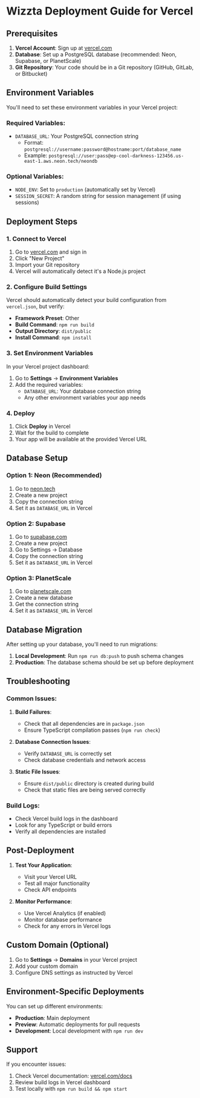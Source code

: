 # Wizzta Deployment Guide for Vercel

## Prerequisites

1. **Vercel Account**: Sign up at [vercel.com](https://vercel.com)
2. **Database**: Set up a PostgreSQL database (recommended: Neon, Supabase, or PlanetScale)
3. **Git Repository**: Your code should be in a Git repository (GitHub, GitLab, or Bitbucket)

## Environment Variables

You'll need to set these environment variables in your Vercel project:

### Required Variables:
- `DATABASE_URL`: Your PostgreSQL connection string
  - Format: `postgresql://username:password@hostname:port/database_name`
  - Example: `postgresql://user:pass@ep-cool-darkness-123456.us-east-1.aws.neon.tech/neondb`

### Optional Variables:
- `NODE_ENV`: Set to `production` (automatically set by Vercel)
- `SESSION_SECRET`: A random string for session management (if using sessions)

## Deployment Steps

### 1. Connect to Vercel

1. Go to [vercel.com](https://vercel.com) and sign in
2. Click "New Project"
3. Import your Git repository
4. Vercel will automatically detect it's a Node.js project

### 2. Configure Build Settings

Vercel should automatically detect your build configuration from `vercel.json`, but verify:

- **Framework Preset**: Other
- **Build Command**: `npm run build`
- **Output Directory**: `dist/public`
- **Install Command**: `npm install`

### 3. Set Environment Variables

In your Vercel project dashboard:

1. Go to **Settings** → **Environment Variables**
2. Add the required variables:
   - `DATABASE_URL`: Your database connection string
   - Any other environment variables your app needs

### 4. Deploy

1. Click **Deploy** in Vercel
2. Wait for the build to complete
3. Your app will be available at the provided Vercel URL

## Database Setup

### Option 1: Neon (Recommended)
1. Go to [neon.tech](https://neon.tech)
2. Create a new project
3. Copy the connection string
4. Set it as `DATABASE_URL` in Vercel

### Option 2: Supabase
1. Go to [supabase.com](https://supabase.com)
2. Create a new project
3. Go to Settings → Database
4. Copy the connection string
5. Set it as `DATABASE_URL` in Vercel

### Option 3: PlanetScale
1. Go to [planetscale.com](https://planetscale.com)
2. Create a new database
3. Get the connection string
4. Set it as `DATABASE_URL` in Vercel

## Database Migration

After setting up your database, you'll need to run migrations:

1. **Local Development**: Run `npm run db:push` to push schema changes
2. **Production**: The database schema should be set up before deployment

## Troubleshooting

### Common Issues:

1. **Build Failures**:
   - Check that all dependencies are in `package.json`
   - Ensure TypeScript compilation passes (`npm run check`)

2. **Database Connection Issues**:
   - Verify `DATABASE_URL` is correctly set
   - Check database credentials and network access

3. **Static File Issues**:
   - Ensure `dist/public` directory is created during build
   - Check that static files are being served correctly

### Build Logs:
- Check Vercel build logs in the dashboard
- Look for any TypeScript or build errors
- Verify all dependencies are installed

## Post-Deployment

1. **Test Your Application**:
   - Visit your Vercel URL
   - Test all major functionality
   - Check API endpoints

2. **Monitor Performance**:
   - Use Vercel Analytics (if enabled)
   - Monitor database performance
   - Check for any errors in Vercel logs

## Custom Domain (Optional)

1. Go to **Settings** → **Domains** in your Vercel project
2. Add your custom domain
3. Configure DNS settings as instructed by Vercel

## Environment-Specific Deployments

You can set up different environments:

- **Production**: Main deployment
- **Preview**: Automatic deployments for pull requests
- **Development**: Local development with `npm run dev`

## Support

If you encounter issues:

1. Check Vercel documentation: [vercel.com/docs](https://vercel.com/docs)
2. Review build logs in Vercel dashboard
3. Test locally with `npm run build && npm start`
